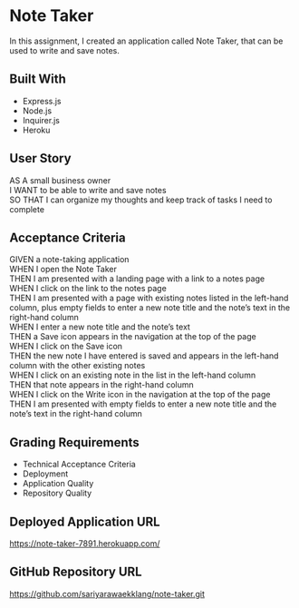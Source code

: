# Note Taker

In this assignment, I created an application called Note Taker, that can be used to write and save notes.

## Built With

* Express.js
* Node.js
* Inquirer.js
* Heroku

## User Story

AS A small business owner
</br>
I WANT to be able to write and save notes
</br>
SO THAT I can organize my thoughts and keep track of tasks I need to complete

## Acceptance Criteria

GIVEN a note-taking application
</br>
WHEN I open the Note Taker
</br>
THEN I am presented with a landing page with a link to a notes page
</br>
WHEN I click on the link to the notes page
</br>
THEN I am presented with a page with existing notes listed in the left-hand column, plus empty fields to enter a new note title and the note’s text in the right-hand column
</br>
WHEN I enter a new note title and the note’s text
</br>
THEN a Save icon appears in the navigation at the top of the page
</br>
WHEN I click on the Save icon
</br>
THEN the new note I have entered is saved and appears in the left-hand column with the other existing notes
</br>
WHEN I click on an existing note in the list in the left-hand column
</br>
THEN that note appears in the right-hand column
</br>
WHEN I click on the Write icon in the navigation at the top of the page
</br>
THEN I am presented with empty fields to enter a new note title and the note’s text in the right-hand column

## Grading Requirements

* Technical Acceptance Criteria
* Deployment
* Application Quality
* Repository Quality

## Deployed Application URL
https://note-taker-7891.herokuapp.com/

## GitHub Repository URL
https://github.com/sariyarawaekklang/note-taker.git
